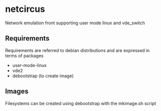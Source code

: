 # netcircus
Network emulation front supporting user mode linux and vde_switch

## Requirements
Requirements are referred to debian distributions and are expressed in terms of packages

- user-mode-linux
- vde2
- debootstrap (to create image)

## Images
Filesystems can be created using debootstrap with the mkimage.sh script


